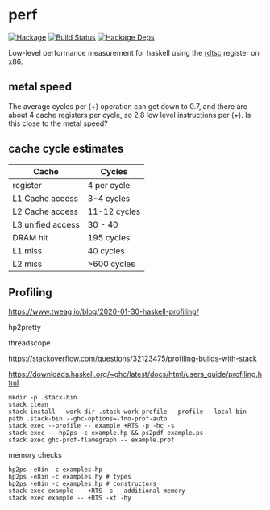 perf
===

[![Hackage](https://img.shields.io/hackage/v/perf.svg)](https://hackage.haskell.org/package/perf)
[![Build Status](https://github.com/tonyday567/perf/workflows/haskell-ci/badge.svg)](https://github.com/tonyday567/perf/actions?query=workflow%3Ahaskell-ci) [![Hackage Deps](https://img.shields.io/hackage-deps/v/perf.svg)](http://packdeps.haskellers.com/reverse/perf)

Low-level performance measurement for haskell using the [rdtsc](https://en.wikipedia.org/wiki/Time_Stamp_Counter) register on x86.

metal speed
---

The average cycles per (+) operation can get down to 0.7, and there are about 4 cache registers per cycle, so 2.8 low level instructions per (+).  Is this close to the metal speed?

cache cycle estimates
---------------------

| Cache             | Cycles         |
|-------------------|----------------|
| register          | 4 per cycle    |
| L1 Cache access   | 3-4 cycles     |
| L2 Cache access   | 11-12 cycles   |
| L3 unified access | 30 - 40        |
| DRAM hit          | 195 cycles     |
| L1 miss           | 40 cycles      |
| L2 miss           | &gt;600 cycles |

Profiling
---

https://www.tweag.io/blog/2020-01-30-haskell-profiling/

hp2pretty

threadscope

https://stackoverflow.com/questions/32123475/profiling-builds-with-stack


https://downloads.haskell.org/~ghc/latest/docs/html/users_guide/profiling.html

```
mkdir -p .stack-bin
stack clean
stack install --work-dir .stack-work-profile --profile --local-bin-path .stack-bin --ghc-options=-fno-prof-auto
stack exec --profile -- example +RTS -p -hc -s
stack exec -- hp2ps -c example.hp && ps2pdf example.ps
stack exec ghc-prof-flamegraph -- example.prof
```

memory checks

```
hp2ps -e8in -c examples.hp
hp2ps -e8in -c examples.hy # types
hp2ps -e8in -c examples.hp # constructors
stack exec example -- +RTS -s - additional memory
stack exec example -- +RTS -xt -hy
```


